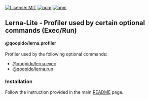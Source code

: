[![License: MIT](https://img.shields.io/badge/License-MIT-yellow.svg)](https://opensource.org/licenses/MIT)
[![npm](https://img.shields.io/npm/dy/@qoopido/lerna.profiler?color=forest)](https://www.npmjs.com/package/@qoopido/lerna.profiler)
[![npm](https://img.shields.io/npm/v/@qoopido/lerna.profiler.svg?logo=npm&logoColor=fff&label=npm)](https://www.npmjs.com/package/@qoopido/lerna.profiler)

## Lerna-Lite - Profiler used by certain optional commands (Exec/Run)

#### @qoopido/lerna.profiler

Profiler used by the following optional commands:

- [@qoopido/lerna.exec](https://github.com/lerna-lite/lerna-lite/tree/main/packages/exec)
- [@qoopido/lerna.run](https://github.com/lerna-lite/lerna-lite/tree/main/packages/run)

### Installation

Follow the instruction provided in the main [README](https://github.com/lerna-lite/lerna-lite#installation) page.
